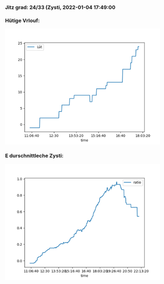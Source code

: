 ### Jitz grad: 24/33 (Zysti, 2022-01-04 17:49:00

### Hütige Vrlouf:
![Graph](Today.png)

### E durschnittleche Zysti:
![Graph](Zysti.png)